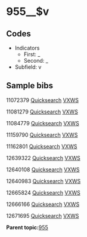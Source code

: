 # 955\_\_$v

## Codes

-   Indicators
    -   First: \_
    -   Second: \_
-   Subfield: v

## Sample bibs

11072379 [Quicksearch](https://search.library.yale.edu/catalog/11072379) [VXWS](http://prodorbis.library.yale.edu:7014/vxws/GetHoldingsService?bibId=11072379)

11081279 [Quicksearch](https://search.library.yale.edu/catalog/11081279) [VXWS](http://prodorbis.library.yale.edu:7014/vxws/GetHoldingsService?bibId=11081279)

11084779 [Quicksearch](https://search.library.yale.edu/catalog/11084779) [VXWS](http://prodorbis.library.yale.edu:7014/vxws/GetHoldingsService?bibId=11084779)

11159790 [Quicksearch](https://search.library.yale.edu/catalog/11159790) [VXWS](http://prodorbis.library.yale.edu:7014/vxws/GetHoldingsService?bibId=11159790)

11162801 [Quicksearch](https://search.library.yale.edu/catalog/11162801) [VXWS](http://prodorbis.library.yale.edu:7014/vxws/GetHoldingsService?bibId=11162801)

12639322 [Quicksearch](https://search.library.yale.edu/catalog/12639322) [VXWS](http://prodorbis.library.yale.edu:7014/vxws/GetHoldingsService?bibId=12639322)

12640108 [Quicksearch](https://search.library.yale.edu/catalog/12640108) [VXWS](http://prodorbis.library.yale.edu:7014/vxws/GetHoldingsService?bibId=12640108)

12640983 [Quicksearch](https://search.library.yale.edu/catalog/12640983) [VXWS](http://prodorbis.library.yale.edu:7014/vxws/GetHoldingsService?bibId=12640983)

12665824 [Quicksearch](https://search.library.yale.edu/catalog/12665824) [VXWS](http://prodorbis.library.yale.edu:7014/vxws/GetHoldingsService?bibId=12665824)

12666166 [Quicksearch](https://search.library.yale.edu/catalog/12666166) [VXWS](http://prodorbis.library.yale.edu:7014/vxws/GetHoldingsService?bibId=12666166)

12671695 [Quicksearch](https://search.library.yale.edu/catalog/12671695) [VXWS](http://prodorbis.library.yale.edu:7014/vxws/GetHoldingsService?bibId=12671695)

**Parent topic:**[955](../../tags/955/955.md)

